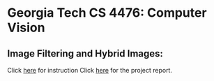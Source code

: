 # Georgia Tech CS 4476: Computer Vision

## Image Filtering and Hybrid Images:
Click [here](https://www.cc.gatech.edu/~hays/compvision/proj1/) for instruction
Click [here](https://alexan0218.github.io/projects/cv/proj1/) for the project report.
